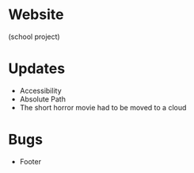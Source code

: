 # Website
(school project)

# Updates
- Accessibility
- Absolute Path
- The short horror movie had to be moved to a cloud

# Bugs
- Footer
